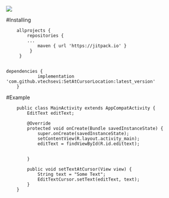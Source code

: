 [![](https://jitpack.io/v/vtechsevi/SetAtCursorLocation.svg)](https://jitpack.io/#vtechsevi/SetAtCursorLocation)



   #Installing
     
        allprojects {
  		    repositories {
  			...
  			    maven { url 'https://jitpack.io' }
  		     }
  	     }
  	
  	
  	dependencies {
    	        implementation 'com.github.vtechsevi:SetAtCursorLocation:latest_version'
    	}
    	
   #Example
    	
    	public class MainActivity extends AppCompatActivity {
            EditText editText;
        
            @Override
            protected void onCreate(Bundle savedInstanceState) {
                super.onCreate(savedInstanceState);
                setContentView(R.layout.activity_main);
                editText = findViewById(R.id.edittext);
        
        
            }
        
            public void setTextAtCursor(View view) {
                String text = "Some Text";
                EditTextCursor.setText(editText, text);
            }
        }
